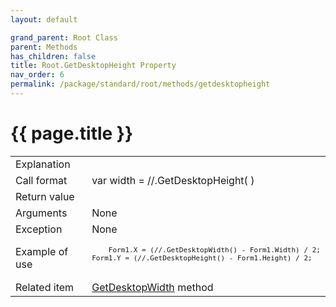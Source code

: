 ```yaml
---
layout: default

grand_parent: Root Class
parent: Methods
has_children: false
title: Root.GetDesktopHeight Property
nav_order: 6
permalink: /package/standard/root/methods/getdesktopheight
---
```

# {{ page.title }}

<table>
  <tr>
    <td>Explanation</td>
    <td colspan="2"></td>
  </tr>
  <tr>
    <td>Call format</td>
    <td colspan="2">var width = //.GetDesktopHeight( )</td>
  </tr>
  <tr>
    <td>Return value</td>
    <td colspan="2"></td>
  </tr>  
  <tr>
    <td>Arguments</td>
    <td colspan="2">None</td>
  </tr>
  <tr>
    <td>Exception</td>
    <td colspan="2">None</td>
  </tr>
  <tr>
    <td>Example of use</td>
    <td colspan="2">
    <code><pre>
    Form1.X = (//.GetDesktopWidth() - Form1.Width) / 2;
Form1.Y = (//.GetDesktopHeight() - Form1.Height) / 2;
    </pre></code></td>
  </tr>
  <tr>
    <td>Related item</td>
    <td colspan="2"><a href="/package/standard/root/methods/getdesktopwidth">GetDesktopWidth</a> method</td>
  </tr>
</table>



